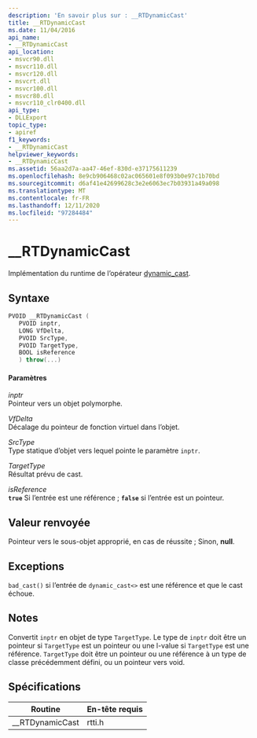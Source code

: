 ```yaml
---
description: 'En savoir plus sur : __RTDynamicCast'
title: __RTDynamicCast
ms.date: 11/04/2016
api_name:
- __RTDynamicCast
api_location:
- msvcr90.dll
- msvcr110.dll
- msvcr120.dll
- msvcrt.dll
- msvcr100.dll
- msvcr80.dll
- msvcr110_clr0400.dll
api_type:
- DLLExport
topic_type:
- apiref
f1_keywords:
- __RTDynamicCast
helpviewer_keywords:
- __RTDynamicCast
ms.assetid: 56aa2d7a-aa47-46ef-830d-e37175611239
ms.openlocfilehash: 8e9cb906468c02ac065601e8f093b0e97c1b70bd
ms.sourcegitcommit: d6af41e42699628c3e2e6063ec7b03931a49a098
ms.translationtype: MT
ms.contentlocale: fr-FR
ms.lasthandoff: 12/11/2020
ms.locfileid: "97284484"
---
```

# <a name="__rtdynamiccast"></a>__RTDynamicCast

Implémentation du runtime de l’opérateur [dynamic_cast](../cpp/dynamic-cast-operator.md).

## <a name="syntax"></a>Syntaxe

```cpp
PVOID __RTDynamicCast (
   PVOID inptr,
   LONG VfDelta,
   PVOID SrcType,
   PVOID TargetType,
   BOOL isReference
   ) throw(...)
```

#### <a name="parameters"></a>Paramètres

*inptr*<br/>
Pointeur vers un objet polymorphe.

*VfDelta*<br/>
Décalage du pointeur de fonction virtuel dans l’objet.

*SrcType*<br/>
Type statique d’objet vers lequel pointe le paramètre `inptr`.

*TargetType*<br/>
Résultat prévu de cast.

*isReference*<br/>
**`true`** Si l’entrée est une référence ; **`false`** si l’entrée est un pointeur.

## <a name="return-value"></a>Valeur renvoyée

Pointeur vers le sous-objet approprié, en cas de réussite ; Sinon, **null**.

## <a name="exceptions"></a>Exceptions

`bad_cast()` si l’entrée de `dynamic_cast<>` est une référence et que le cast échoue.

## <a name="remarks"></a>Notes

Convertit `inptr` en objet de type `TargetType`. Le type de `inptr` doit être un pointeur si `TargetType` est un pointeur ou une l-value si `TargetType` est une référence. `TargetType` doit être un pointeur ou une référence à un type de classe précédemment défini, ou un pointeur vers void.

## <a name="requirements"></a>Spécifications

|Routine|En-tête requis|
|-------------|---------------------|
|__RTDynamicCast|rtti.h|
